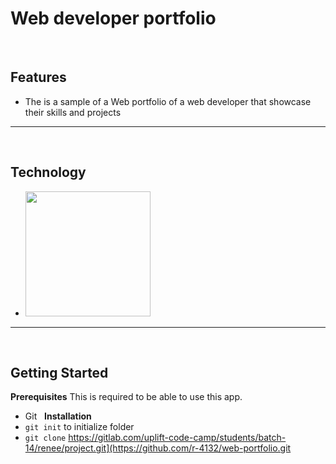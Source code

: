 # Web developer portfolio
&nbsp;
## Features
- The is a sample of a Web portfolio of a web developer that showcase their skills and projects

---
&nbsp;
## Technology

- <img src = "[https://repository-images.githubusercontent.com/37153337/9d0a6780-394a-11eb-9fd1-6296a684b124](https://p92.com/binaries/content/gallery/p92website/technologies/htmlcssjs-details.png)" width="200">

---
&nbsp;
## Getting Started
**Prerequisites**
This is required to be able to use this app.
- Git
&nbsp;
  **Installation**
- `git init` to initialize folder
- `git clone` https://gitlab.com/uplift-code-camp/students/batch-14/renee/project.git](https://github.com/r-4132/web-portfolio.git


